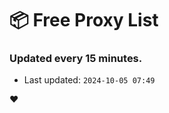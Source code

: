 # :package: Free Proxy List
### Updated every 15 minutes.

- Last updated: `2024-10-05 07:49`

:heart:
